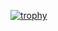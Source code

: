 [![trophy](https://github-profile-trophy.vercel.app/?username=Fylax&theme=onedark&margin-w=5)](https://github.com/ryo-ma/github-profile-trophy)
